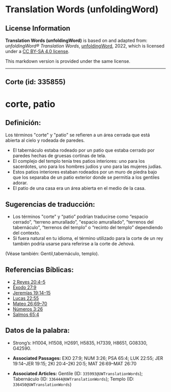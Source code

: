 # Translation Words (unfoldingWord)

## License Information

**Translation Words (unfoldingWord)** is based on and adapted from: _unfoldingWord® Translation Words_, [unfoldingWord](https://unfoldingword.org/utw), 2022, which is licensed under a [CC BY-SA 4.0 license](https://creativecommons.org/licenses/by-sa/4.0/legalcode.en).

This markdown version is provided under the same license.



--------------------------------

## Corte (id: 335855)

corte, patio
============

Definición:
-----------

Los términos "corte" y "patio" se refieren a un área cerrada que está abierta al cielo y rodeada de paredes.

* El tabernáculo estaba rodeado por un patio que estaba cerrado por paredes hechas de gruesas cortinas de tela.
* El complejo del templo tenía tres patios interiores: uno para los sacerdotes, uno para los hombres judíos y uno para las mujeres judías.
* Estos patios interiores estaban rodeados por un muro de piedra bajo que los separaba de un patio exterior donde se permitía a los gentiles adorar.
* El patio de una casa era un área abierta en el medio de la casa.

Sugerencias de traducción:
--------------------------

* Los términos "corte" y “patio” podrían traducirse como “espacio cerrado”, “terreno amurallado”, "espacio amurallado", "terrenos del tabernáculo", “terrenos del templo” o “recinto del templo” dependiendo del contexto.
* Si fuera natural en tu idioma, el término utilizado para la corte de un rey también podría usarse para referirse a la corte de Jehová.

(Véase también: Gentil,tabernáculo, templo).

Referencias Bíblicas:
---------------------

* [2 Reyes 20:4–5](https://ref.ly/2Kgs20:4-2Kgs20:5)
* [Éxodo 27:9](https://ref.ly/Exod27:9)
* [Jeremías 19:14–15](https://ref.ly/Jer19:14-Jer19:15)
* [Lucas 22:55](https://ref.ly/Luke22:55)
* [Mateo 26:69–70](https://ref.ly/Matt26:69-Matt26:70)
* [Números 3:26](https://ref.ly/Num3:26)
* [Salmos 65:4](https://ref.ly/Ps65:4)

Datos de la palabra:
--------------------

* Strong’s: H1004, H1508, H2691, H5835, H7339, H8651, G08330, G42590\.

* **Associated Passages:** EXO 27:9; NUM 3:26; PSA 65:4; LUK 22:55; JER 19:14–JER 19:15; 2KI 20:4–2KI 20:5; MAT 26:69–MAT 26:70
* **Associated Articles:** Gentile (ID: `335993@UWTranslationWords`); Tabernáculo (ID: `336444@UWTranslationWords`); Templo (ID: `336450@UWTranslationWords`)

